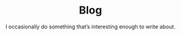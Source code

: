---
title: Blog
subtitle: I occasionally do something that’s interesting enough to write about.
weight: 400
---